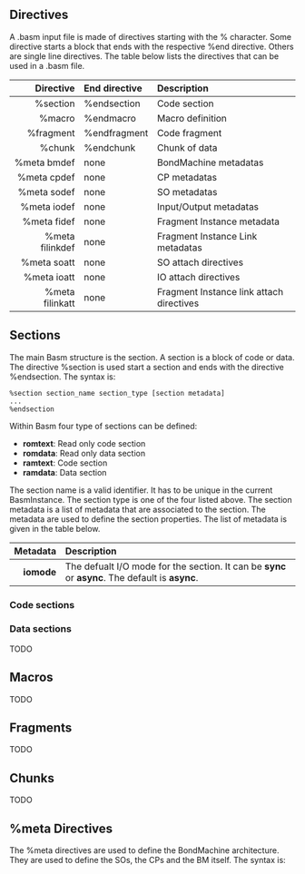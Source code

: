 
## __Directives__ ##

A .basm input file is made of directives starting with the % character. Some directive starts a block that ends with the respective %end directive. Others are  single line directives. The table below lists the directives that can be used in a .basm file.

| Directive     | End directive  | Description  |
| -------------:|:-------------| :-----|
| %section      | %endsection | Code section |
| %macro        | %endmacro |  Macro definition|
| %fragment     | %endfragment | Code fragment |
| %chunk        | %endchunk | Chunk of data |
| %meta bmdef   | none | BondMachine metadatas |
| %meta cpdef   | none | CP metadatas |
| %meta sodef   | none | SO metadatas |
| %meta iodef   | none | Input/Output metadatas |
| %meta fidef   | none | Fragment Instance metadata |
| %meta filinkdef   | none | Fragment Instance Link metadatas |
| %meta soatt   | none | SO attach directives |
| %meta ioatt   | none | IO attach directives |
| %meta filinkatt   | none | Fragment Instance link attach directives |

## __Sections__ ##

The main Basm structure is the section. A section is a block of code or data.
The directive %section is used start a section  and ends with the directive %endsection. The syntax is:

    %section section_name section_type [section metadata]
    ...
    %endsection

Within Basm four type of sections can be defined:

- __romtext__: Read only code section
- __romdata__: Read only data section
- __ramtext__: Code section
- __ramdata__: Data section

The section name is a valid identifier. It has to be unique in the current BasmInstance. The section type is one of the four listed above. The section metadata is a list of metadata that are associated to the section. The metadata are used to define the section properties. The list of metadata is given in the table below.

| Metadata     | Description  |
| -------------:|:-------------|
| __iomode__ | The defualt I/O mode for the section. It can be __sync__ or __async__. The default is __async__. |

### Code sections ###

### Data sections ###

TODO

## __Macros__ ##

TODO

## __Fragments__ ##

TODO

## __Chunks__ ##

TODO

## __%meta Directives__ ##
The %meta directives are used to define the BondMachine architecture. They are used to define the SOs, the CPs and the BM itself. The syntax is:
